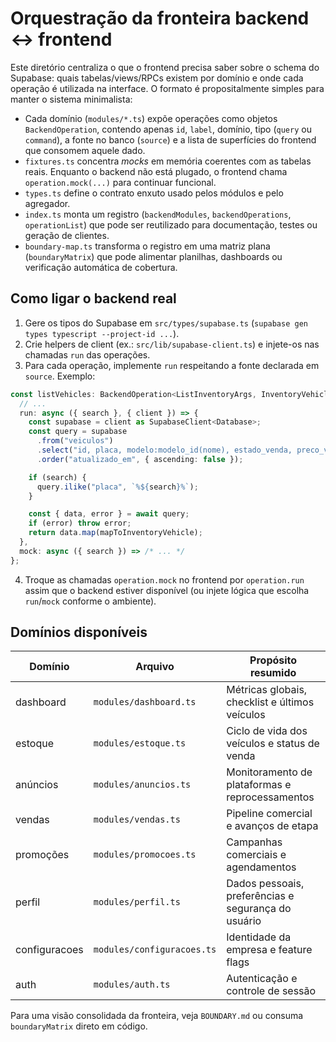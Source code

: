 # Orquestração da fronteira backend ↔ frontend

Este diretório centraliza o que o frontend precisa saber sobre o schema do Supabase: quais tabelas/views/RPCs existem por domínio e onde cada operação é utilizada na interface. O formato é propositalmente simples para manter o sistema minimalista:

- Cada domínio (`modules/*.ts`) expõe operações como objetos `BackendOperation`, contendo apenas `id`, `label`, domínio, tipo (`query` ou `command`), a fonte no banco (`source`) e a lista de superfícies do frontend que consomem aquele dado.
- `fixtures.ts` concentra *mocks* em memória coerentes com as tabelas reais. Enquanto o backend não está plugado, o frontend chama `operation.mock(...)` para continuar funcional.
- `types.ts` define o contrato enxuto usado pelos módulos e pelo agregador.
- `index.ts` monta um registro (`backendModules`, `backendOperations`, `operationList`) que pode ser reutilizado para documentação, testes ou geração de clientes.
- `boundary-map.ts` transforma o registro em uma matriz plana (`boundaryMatrix`) que pode alimentar planilhas, dashboards ou verificação automática de cobertura.

## Como ligar o backend real

1. Gere os tipos do Supabase em `src/types/supabase.ts` (`supabase gen types typescript --project-id ...`).
2. Crie helpers de client (ex.: `src/lib/supabase-client.ts`) e injete-os nas chamadas `run` das operações.
3. Para cada operação, implemente `run` respeitando a fonte declarada em `source`. Exemplo:

```ts
const listVehicles: BackendOperation<ListInventoryArgs, InventoryVehicle[]> = {
  // ...
  run: async ({ search }, { client }) => {
    const supabase = client as SupabaseClient<Database>;
    const query = supabase
      .from("veiculos")
      .select("id, placa, modelo:modelo_id(nome), estado_venda, preco_venal, atualizado_em")
      .order("atualizado_em", { ascending: false });

    if (search) {
      query.ilike("placa", `%${search}%`);
    }

    const { data, error } = await query;
    if (error) throw error;
    return data.map(mapToInventoryVehicle);
  },
  mock: async ({ search }) => /* ... */
};
```

4. Troque as chamadas `operation.mock` no frontend por `operation.run` assim que o backend estiver disponível (ou injete lógica que escolha `run`/`mock` conforme o ambiente).

## Domínios disponíveis

| Domínio | Arquivo | Propósito resumido |
| ------- | ------- | ------------------ |
| dashboard | `modules/dashboard.ts` | Métricas globais, checklist e últimos veículos |
| estoque | `modules/estoque.ts` | Ciclo de vida dos veículos e status de venda |
| anúncios | `modules/anuncios.ts` | Monitoramento de plataformas e reprocessamentos |
| vendas | `modules/vendas.ts` | Pipeline comercial e avanços de etapa |
| promoções | `modules/promocoes.ts` | Campanhas comerciais e agendamentos |
| perfil | `modules/perfil.ts` | Dados pessoais, preferências e segurança do usuário |
| configuracoes | `modules/configuracoes.ts` | Identidade da empresa e feature flags |
| auth | `modules/auth.ts` | Autenticação e controle de sessão |

Para uma visão consolidada da fronteira, veja `BOUNDARY.md` ou consuma `boundaryMatrix` direto em código.
